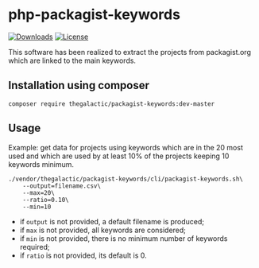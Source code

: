 php-packagist-keywords
======================
[![Downloads](https://img.shields.io/packagist/dt/thegalactic/php-packagist-keywords.svg)](https://packagist.org/packages/thegalactic/php-packagist-keywords)
[![License](https://img.shields.io/packagist/l/thegalactic/php-packagist-keywords.svg)](http://www.cecill.info/licences/Licence_CeCILL-B_V1-en.html)

This software has been realized to extract the projects from packagist.org which are linked to the main keywords.

Installation using composer
---------------------------

~~~
composer require thegalactic/packagist-keywords:dev-master
~~~

Usage
-----

Example: get data for projects using keywords which are in the 20 most used and which are used by at least 10% of the projects keeping
10 keywords minimum.

~~~
./vendor/thegalactic/packagist-keywords/cli/packagist-keywords.sh\
    --output=filename.csv\
    --max=20\
    --ratio=0.10\
    --min=10
~~~

* if `output` is not provided, a default filename is produced;
* if `max` is not provided, all keywords are considered;
* if `min` is not provided, there is no minimum number of keywords required;
* if `ratio` is not provided, its default is 0.

